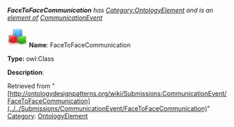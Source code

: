___FaceToFaceCommunication__ has [Category:OntologyElement](../../Category/OntologyElement "Category:OntologyElement") and is an [element of](../../Property/ElementOf "Property:ElementOf") [CommunicationEvent](../../Submissions/CommunicationEvent "Submissions:CommunicationEvent")_


  




[![Class](../../images/thumb/2/27/Class.gif/45px-Class.gif)](../../Image/Class.gif "Class")
__Name__: FaceToFaceCommunication 


__Type:__ owl:Class 


__Description__: 





Retrieved from "[http://ontologydesignpatterns.org/wiki/Submissions:CommunicationEvent/FaceToFaceCommunication](../../Submissions/CommunicationEvent/FaceToFaceCommunication)"
 [Category](http://ontologydesignpatterns.org/wiki/Special:Categories "Special:Categories"): [OntologyElement](../../Category/OntologyElement "Category:OntologyElement")